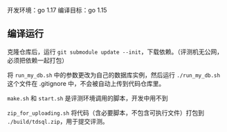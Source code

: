 开发环境：go 1.17
编译目标：go 1.15

## 编译运行

克隆仓库后，运行 `git submodule update --init`，下载依赖。（评测机无公网，必须把依赖一起打包）

将 `run_my_db.sh` 中的参数更改为自己的数据库实例，然后运行 `./run_my_db.sh`
这个文件在 .gitignore 中，不会被自动上传到代码仓库里。

`make.sh` 和 `start.sh` 是评测环境调用的脚本，开发中用不到

`zip_for_uploading.sh` 将代码（含必要脚本，不包含可执行文件）打包到 `./build/tdsql.zip`，用于提交评测。
